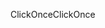 <span data-ttu-id="017a7-101">ClickOnce</span><span class="sxs-lookup"><span data-stu-id="017a7-101">ClickOnce</span></span>